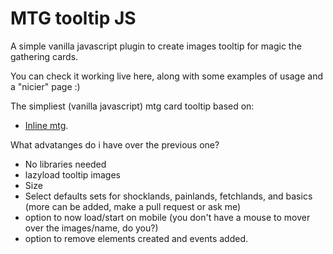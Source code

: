 # MTG tooltip JS

A simple vanilla javascript plugin to create images tooltip for magic the gathering cards.

You can check it working live here, along with some examples of usage and a "nicier" page :)


The simpliest (vanilla javascript) mtg card tooltip based on:
* [Inline mtg](https://gist.github.com/NickolasReynolds/9306194).

What advatanges do i have over the previous one?

* No libraries needed
* lazyload tooltip images
* Size
* Select defaults sets for shocklands, painlands, fetchlands, and basics (more can be added, make a pull request or ask me)
* option to now load/start on mobile (you don't have a mouse to mover over the images/name, do you?)
* option to remove elements created and events added.


